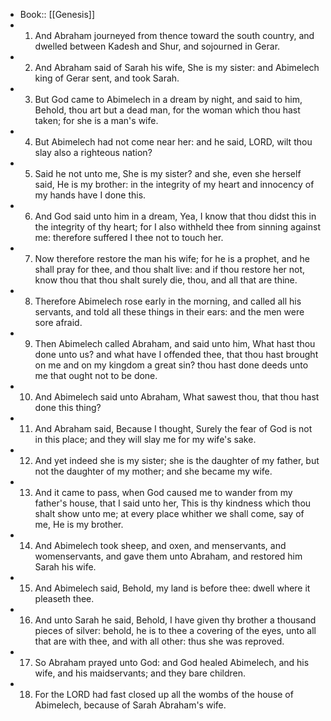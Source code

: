 - Book:: [[Genesis]]
- 1. And Abraham journeyed from thence toward the south country, and dwelled between Kadesh and Shur, and sojourned in Gerar.
- 2. And Abraham said of Sarah his wife, She is my sister: and Abimelech king of Gerar sent, and took Sarah.
- 3. But God came to Abimelech in a dream by night, and said to him, Behold, thou art but a dead man, for the woman which thou hast taken; for she is a man's wife.
- 4. But Abimelech had not come near her: and he said, LORD, wilt thou slay also a righteous nation?
- 5. Said he not unto me, She is my sister? and she, even she herself said, He is my brother: in the integrity of my heart and innocency of my hands have I done this.
- 6. And God said unto him in a dream, Yea, I know that thou didst this in the integrity of thy heart; for I also withheld thee from sinning against me: therefore suffered I thee not to touch her.
- 7. Now therefore restore the man his wife; for he is a prophet, and he shall pray for thee, and thou shalt live: and if thou restore her not, know thou that thou shalt surely die, thou, and all that are thine.
- 8. Therefore Abimelech rose early in the morning, and called all his servants, and told all these things in their ears: and the men were sore afraid.
- 9. Then Abimelech called Abraham, and said unto him, What hast thou done unto us? and what have I offended thee, that thou hast brought on me and on my kingdom a great sin? thou hast done deeds unto me that ought not to be done.
- 10. And Abimelech said unto Abraham, What sawest thou, that thou hast done this thing?
- 11. And Abraham said, Because I thought, Surely the fear of God is not in this place; and they will slay me for my wife's sake.
- 12. And yet indeed she is my sister; she is the daughter of my father, but not the daughter of my mother; and she became my wife.
- 13. And it came to pass, when God caused me to wander from my father's house, that I said unto her, This is thy kindness which thou shalt show unto me; at every place whither we shall come, say of me, He is my brother.
- 14. And Abimelech took sheep, and oxen, and menservants, and womenservants, and gave them unto Abraham, and restored him Sarah his wife.
- 15. And Abimelech said, Behold, my land is before thee: dwell where it pleaseth thee.
- 16. And unto Sarah he said, Behold, I have given thy brother a thousand pieces of silver: behold, he is to thee a covering of the eyes, unto all that are with thee, and with all other: thus she was reproved.
- 17. So Abraham prayed unto God: and God healed Abimelech, and his wife, and his maidservants; and they bare children.
- 18. For the LORD had fast closed up all the wombs of the house of Abimelech, because of Sarah Abraham's wife.
